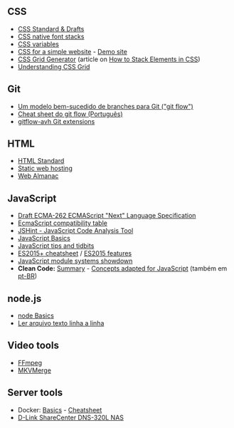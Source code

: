 ## CSS
+ [CSS Standard & Drafts](https://www.w3.org/Style/CSS/)
+ [CSS native font stacks](CSS-native-font-stacks)
+ [CSS variables](https://developer.mozilla.org/en-US/docs/Web/CSS/Using_CSS_variables)
+ [CSS for a simple website](CSS-for-a-simple-website) - [Demo site](https://hvianna.github.io/simple/)
+ [CSS Grid Generator](https://cssgrid-generator.netlify.com/) (article on [How to Stack Elements in CSS](https://css-tricks.com/how-to-stack-elements-in-css/))
+ [Understanding CSS Grid](https://www.smashingmagazine.com/2020/01/understanding-css-grid-container/)

## Git
+ [Um modelo bem-sucedido de branches para Git ("git flow")](gitflow)
+ [Cheat sheet do git flow (Português)](https://danielkummer.github.io/git-flow-cheatsheet/index.pt_BR.html)
+ [gitflow-avh Git extensions](https://github.com/petervanderdoes/gitflow-avh)

## HTML
+ [HTML Standard](https://html.spec.whatwg.org/multipage/)
+ [Static web hosting](Static-web-hosting)
+ [Web Almanac](https://almanac.httparchive.org/)

## JavaScript
+ [Draft ECMA-262 ECMAScript "Next" Language Specification](https://tc39.github.io/ecma262/)
+ [EcmaScript compatibility table](http://kangax.github.io/compat-table/es6/)
+ [JSHint - JavaScript Code Analysis Tool](https://jshint.com/)
+ [JavaScript Basics](JavaScript-Basics)
+ [JavaScript tips and tidbits](https://github.com/nas5w/javascript-tips-and-tidbits)
+ [ES2015+ cheatsheet](https://devhints.io/es6) / [ES2015 features](https://babeljs.io/docs/en/learn/)
+ [JavaScript module systems showdown](https://auth0.com/blog/javascript-module-systems-showdown/)
+ **Clean Code:** [Summary](https://gist.github.com/wojteklu/73c6914cc446146b8b533c0988cf8d29) - [Concepts adapted for JavaScript](https://github.com/ryanmcdermott/clean-code-javascript) (também em [pt-BR](https://github.com/felipe-augusto/clean-code-javascript))

## node.js
+ [node Basics](node-basics)
+ [Ler arquivo texto linha a linha](https://gist.github.com/hvianna/cb42092465805308304e14443b93ca8f)

## Video tools
+ [FFmpeg](FFmpeg)
+ [MKVMerge](MKVMerge)

## Server tools
+ Docker: [Basics](Docker) - [Cheatsheet](Docker-cheatsheet)
+ [D-Link ShareCenter DNS-320L NAS](DNS-320L)
